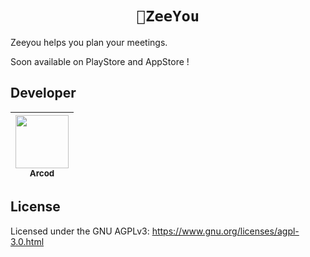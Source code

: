 <div align="center">

# `🐝ZeeYou`

<div align="left">

Zeeyou helps you plan your meetings.

Soon available on PlayStore and AppStore !

## Developer
| [<img src="https://github.com/Arcod7.png?size=85" width=85><br><sub>Arcod</sub>](https://github.com/Arcod7)
| :---: |

## License

Licensed under the GNU AGPLv3: https://www.gnu.org/licenses/agpl-3.0.html